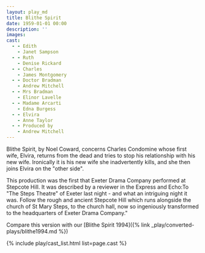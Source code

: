 ```yaml
---
layout: play_md
title: Blithe Spirit
date: 1959-01-01 00:00
description: ''
images:
cast:
  - - Edith 
    - Janet Sampson
  - - Ruth 
    - Denise Rickard
  - - Charles 
    - James Montgomery
  - - Doctor Bradman 
    - Andrew Mitchell
  - - Mrs Bradman 
    - Elinor Lavelle
  - - Madame Arcarti 
    - Edna Burgess
  - - Elvira 
    - Anne Taylor
  - - Produced by 
    - Andrew Mitchell
---
```


Blithe Spirit, by Noel Coward, concerns Charles Condomine whose first wife, Elvira, returns from the dead and tries to stop his relationship with his new wife. Ironically it is his new wife she inadvertently kills, and she then joins Elvira on the "other side".

This production was the first that Exeter Drama Company performed at Stepcote Hill. It was described by a reviewer in the Express and Echo:To "The Steps Theatre" of Exeter last night - and what an intriguing night it was. Follow the rough and ancient Stepcote Hill which runs alongside the church of St Mary Steps, to the church hall, now so ingeniously transformed to the headquarters of Exeter Drama Company."

Compare this version with our [Blithe Spirit 1994]({% link _play/converted-plays/blithe1994.md %}) 

{% include play/cast_list.html list=page.cast %}
